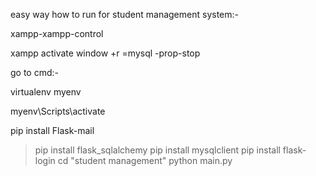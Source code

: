 easy way how to run for student management system:-

xampp-xampp-control

xampp activate
 window +r =mysql -prop-stop   

 go to cmd:-

virtualenv myenv

myenv\Scripts\activate

pip install Flask-mail
>pip install flask_sqlalchemy
pip install mysqlclient
pip install flask-login
cd "student management"
python main.py
